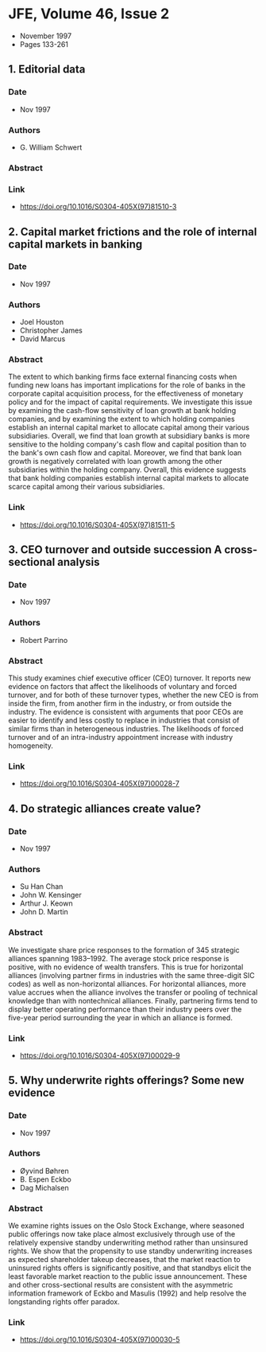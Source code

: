 # JFE, Volume 46, Issue 2
- November 1997
- Pages 133-261

## 1. Editorial data
### Date
- Nov 1997
### Authors
- G. William Schwert
### Abstract

### Link
- https://doi.org/10.1016/S0304-405X(97)81510-3

## 2. Capital market frictions and the role of internal capital markets in banking
### Date
- Nov 1997
### Authors
- Joel Houston
- Christopher James
- David Marcus
### Abstract
The extent to which banking firms face external financing costs when funding new loans has important implications for the role of banks in the corporate capital acquisition process, for the effectiveness of monetary policy and for the impact of capital requirements. We investigate this issue by examining the cash-flow sensitivity of loan growth at bank holding companies, and by examining the extent to which holding companies establish an internal capital market to allocate capital among their various subsidiaries. Overall, we find that loan growth at subsidiary banks is more sensitive to the holding company's cash flow and capital position than to the bank's own cash flow and capital. Moreover, we find that bank loan growth is negatively correlated with loan growth among the other subsidiaries within the holding company. Overall, this evidence suggests that bank holding companies establish internal capital markets to allocate scarce capital among their various subsidiaries.
### Link
- https://doi.org/10.1016/S0304-405X(97)81511-5

## 3. CEO turnover and outside succession A cross-sectional analysis
### Date
- Nov 1997
### Authors
- Robert Parrino
### Abstract
This study examines chief executive officer (CEO) turnover. It reports new evidence on factors that affect the likelihoods of voluntary and forced turnover, and for both of these turnover types, whether the new CEO is from inside the firm, from another firm in the industry, or from outside the industry. The evidence is consistent with arguments that poor CEOs are easier to identify and less costly to replace in industries that consist of similar firms than in heterogeneous industries. The likelihoods of forced turnover and of an intra-industry appointment increase with industry homogeneity.
### Link
- https://doi.org/10.1016/S0304-405X(97)00028-7

## 4. Do strategic alliances create value?
### Date
- Nov 1997
### Authors
- Su Han Chan
- John W. Kensinger
- Arthur J. Keown
- John D. Martin
### Abstract
We investigate share price responses to the formation of 345 strategic alliances spanning 1983–1992. The average stock price response is positive, with no evidence of wealth transfers. This is true for horizontal alliances (involving partner firms in industries with the same three-digit SIC codes) as well as non-horizontal alliances. For horizontal alliances, more value accrues when the alliance involves the transfer or pooling of technical knowledge than with nontechnical alliances. Finally, partnering firms tend to display better operating performance than their industry peers over the five-year period surrounding the year in which an alliance is formed.
### Link
- https://doi.org/10.1016/S0304-405X(97)00029-9

## 5. Why underwrite rights offerings? Some new evidence
### Date
- Nov 1997
### Authors
- Øyvind Bøhren
- B. Espen Eckbo
- Dag Michalsen
### Abstract
We examine rights issues on the Oslo Stock Exchange, where seasoned public offerings now take place almost exclusively through use of the relatively expensive standby underwriting method rather than unsinsured rights. We show that the propensity to use standby underwriting increases as expected shareholder takeup decreases, that the market reaction to uninsured rights offers is significantly positive, and that standbys elicit the least favorable market reaction to the public issue announcement. These and other cross-sectional results are consistent with the asymmetric information framework of Eckbo and Masulis (1992) and help resolve the longstanding rights offer paradox.
### Link
- https://doi.org/10.1016/S0304-405X(97)00030-5

